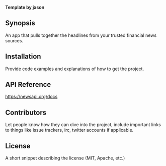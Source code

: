 **Template by jxson**

## Synopsis

An app that pulls together the headlines from your trusted financial news sources.

## Installation

Provide code examples and explanations of how to get the project.

## API Reference

https://newsapi.org/docs

## Contributors

Let people know how they can dive into the project, include important links to things like issue trackers, irc, twitter accounts if applicable.

## License

A short snippet describing the license (MIT, Apache, etc.)
